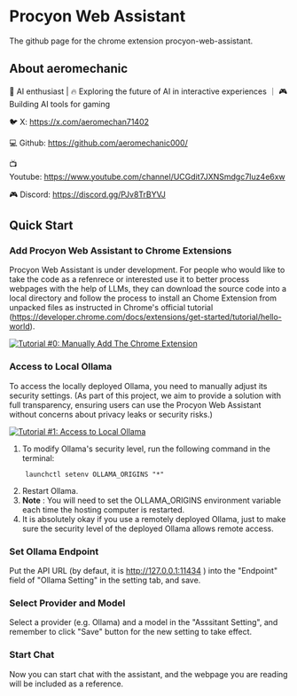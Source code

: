 # Procyon Web Assistant


The github page for the chrome extension procyon-web-assistant.

## About aeromechanic

🚀 AI enthusiast | 🔥 Exploring the future of AI in interactive experiences ｜ 🎮 Building AI tools for gaming 

🐦 X: https://x.com/aeromechan71402

💻 Github: https://github.com/aeromechanic000/

📺 Youtube: https://www.youtube.com/channel/UCGdit7JXNSmdgc7Iuz4e6xw

🎮 Discord: https://discord.gg/PJv8TrBYVJ

## Quick Start

### Add Procyon Web Assistant to Chrome Extensions 

Procyon Web Assistant is under development. For people who would like to take the code as a refenrece or interested use it to better process webpages with the help of LLMs, they can download the source code into a local directory and follow the process to install an Chome Extension from unpacked files as instructed in Chrome's official tutorial
(https://developer.chrome.com/docs/extensions/get-started/tutorial/hello-world).

[![Tutorial #0: Manually Add The Chrome Extension](https://img.youtube.com/vi/Q_jdB3hdS84/0.jpg)](https://www.youtube.com/watch?v=Q_jdB3hdS84)

### Access to Local Ollama

To access the locally deployed Ollama, you need to manually adjust its security settings.
(As part of this project, we aim to provide a solution with full transparency, ensuring users can use the Procyon Web Assistant without concerns about privacy leaks or security risks.)

[![Tutorial #1: Access to Local Ollama](https://img.youtube.com/vi/X1uTVUjqh40/0.jpg)](https://www.youtube.com/watch?v=X1uTVUjqh40)

1. To modify Ollama's security level, run the following command in the terminal:

```
    launchctl setenv OLLAMA_ORIGINS "*"
```

2. Restart Ollama.
3. **Note** : You will need to set the OLLAMA_ORIGINS environment variable each time the hosting computer is restarted.
4. It is absolutely okay if you use a remotely deployed Ollama, just to make sure the security level of the deployed Ollama allows remote access. 

### Set Ollama Endpoint 

Put the API URL (by defaut, it is http://127.0.0.1:11434 ) into the "Endpoint" field of "Ollama Setting" in the setting tab, and save.

### Select Provider and Model

Select a provider (e.g. Ollama) and a model in the "Asssitant Setting", and remember to click "Save" button for the new setting to take effect.

### Start Chat

Now you can start chat with the assistant, and the webpage you are reading will be included as a reference.

